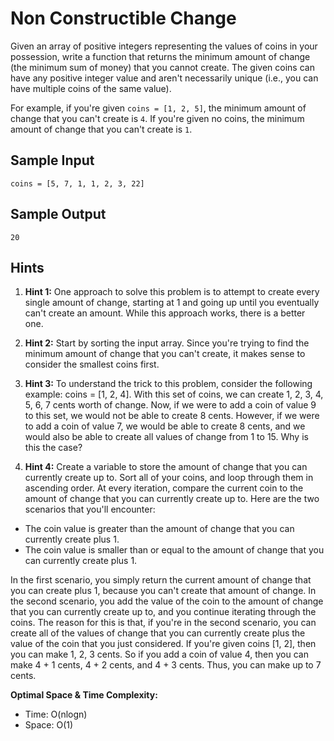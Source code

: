 # Non Constructible Change

Given an array of positive integers representing the values of coins in your possession, write a function that returns the minimum amount of change (the minimum sum of money) that you cannot create. The given coins can have any positive integer value and aren't necessarily unique (i.e., you can have multiple coins of the same value).

For example, if you're given `coins = [1, 2, 5]`, the minimum amount of change that you can't create is `4`. If you're given no coins, the minimum amount of change that you can't create is `1`.

## Sample Input

```
coins = [5, 7, 1, 1, 2, 3, 22]
```

## Sample Output

```
20
```

## Hints

1. **Hint 1:** One approach to solve this problem is to attempt to create every single amount of change, starting at 1 and going up until you eventually can't create an amount. While this approach works, there is a better one.

2. **Hint 2:** Start by sorting the input array. Since you're trying to find the minimum amount of change that you can't create, it makes sense to consider the smallest coins first.

3. **Hint 3:** To understand the trick to this problem, consider the following example: coins = [1, 2, 4]. With this set of coins, we can create 1, 2, 3, 4, 5, 6, 7 cents worth of change. Now, if we were to add a coin of value 9 to this set, we would not be able to create 8 cents. However, if we were to add a coin of value 7, we would be able to create 8 cents, and we would also be able to create all values of change from 1 to 15. Why is this the case?

4. **Hint 4:** Create a variable to store the amount of change that you can currently create up to. Sort all of your coins, and loop through them in ascending order. At every iteration, compare the current coin to the amount of change that you can currently create up to. Here are the two scenarios that you'll encounter:

- The coin value is greater than the amount of change that you can currently create plus 1.
- The coin value is smaller than or equal to the amount of change that you can currently create plus 1.

In the first scenario, you simply return the current amount of change that you can create plus 1, because you can't create that amount of change. In the second scenario, you add the value of the coin to the amount of change that you can currently create up to, and you continue iterating through the coins.
The reason for this is that, if you're in the second scenario, you can create all of the values of change that you can currently create plus the value of the coin that you just considered. If you're given coins [1, 2], then you can make 1, 2, 3 cents. So if you add a coin of value 4, then you can make 4 + 1 cents, 4 + 2 cents, and 4 + 3 cents. Thus, you can make up to 7 cents.

**Optimal Space & Time Complexity:**

- Time: O(nlogn)
- Space: O(1)
